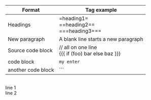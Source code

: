 | Format   | Tag example |
| -------- | ----------- |
| Headings | =heading1=<br>==heading2==<br>===heading3=== |
| New paragraph | A blank line starts a new paragraph |
| Source code block |  // all on one line<br> {{{ if (foo) bar else   baz }}} |
| code block | `my enter` |
| another code block | ``` 
<br> line 1 <br> line 2 
``` |
